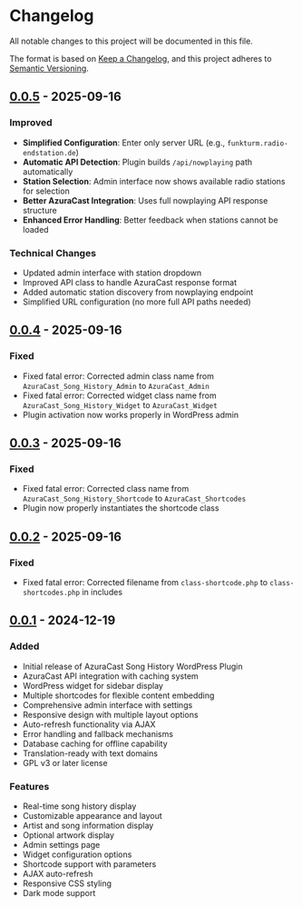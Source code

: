 # Changelog

All notable changes to this project will be documented in this file.

The format is based on [Keep a Changelog](https://keepachangelog.com/en/1.0.0/),
and this project adheres to [Semantic Versioning](https://semver.org/spec/v2.0.0.html).

## [0.0.5] - 2025-09-16

### Improved

- **Simplified Configuration**: Enter only server URL (e.g., `funkturm.radio-endstation.de`)
- **Automatic API Detection**: Plugin builds `/api/nowplaying` path automatically
- **Station Selection**: Admin interface now shows available radio stations for selection
- **Better AzuraCast Integration**: Uses full nowplaying API response structure
- **Enhanced Error Handling**: Better feedback when stations cannot be loaded

### Technical Changes

- Updated admin interface with station dropdown
- Improved API class to handle AzuraCast response format
- Added automatic station discovery from nowplaying endpoint
- Simplified URL configuration (no more full API paths needed)

## [0.0.4] - 2025-09-16

### Fixed

- Fixed fatal error: Corrected admin class name from `AzuraCast_Song_History_Admin` to `AzuraCast_Admin`
- Fixed fatal error: Corrected widget class name from `AzuraCast_Song_History_Widget` to `AzuraCast_Widget`
- Plugin activation now works properly in WordPress admin

## [0.0.3] - 2025-09-16

### Fixed

- Fixed fatal error: Corrected class name from `AzuraCast_Song_History_Shortcode` to `AzuraCast_Shortcodes`
- Plugin now properly instantiates the shortcode class

## [0.0.2] - 2025-09-16

### Fixed

- Fixed fatal error: Corrected filename from `class-shortcode.php` to `class-shortcodes.php` in includes

## [0.0.1] - 2024-12-19

### Added

- Initial release of AzuraCast Song History WordPress Plugin
- AzuraCast API integration with caching system
- WordPress widget for sidebar display
- Multiple shortcodes for flexible content embedding
- Comprehensive admin interface with settings
- Responsive design with multiple layout options
- Auto-refresh functionality via AJAX
- Error handling and fallback mechanisms
- Database caching for offline capability
- Translation-ready with text domains
- GPL v3 or later license

### Features

- Real-time song history display
- Customizable appearance and layout
- Artist and song information display
- Optional artwork display
- Admin settings page
- Widget configuration options
- Shortcode support with parameters
- AJAX auto-refresh
- Responsive CSS styling
- Dark mode support

[0.0.5]: https://github.com/Lokke/azuracast-song-history/releases/tag/v0.0.5
[0.0.4]: https://github.com/Lokke/azuracast-song-history/releases/tag/v0.0.4
[0.0.3]: https://github.com/Lokke/azuracast-song-history/releases/tag/v0.0.3
[0.0.2]: https://github.com/Lokke/azuracast-song-history/releases/tag/v0.0.2
[0.0.1]: https://github.com/Lokke/azuracast-song-history/releases/tag/v0.0.1